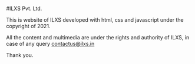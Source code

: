 #ILXS Pvt. Ltd.

This is website of ILXS developed with html, css and javascript under the copyright of 2021.

All the content and multimedia are under the rights and authority of ILXS, in case of any query contactus@ilxs.in

Thank you.
